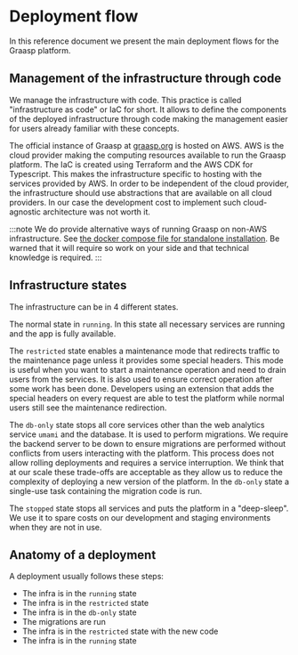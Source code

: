 # Deployment flow

In this reference document we present the main deployment flows for the Graasp platform.

## Management of the infrastructure through code

We manage the infrastructure with code. This practice is called "infrastructure
as code" or IaC for short. It allows to define the components of the deployed
infrastructure through code making the management easier for users already
familiar with these concepts.

The official instance of Graasp at [graasp.org](https://graasp.org) is hosted
on AWS. AWS is the cloud provider making the computing resources available to
run the Graasp platform.
The IaC is created using Terraform and the AWS CDK for Typescript.
This makes the infrastructure specific to hosting with the services provided
by AWS. In order to be independent of the cloud provider, the infrastructure
should use abstractions that are available on all cloud providers.
In our case the development cost to implement such cloud-agnostic architecture
was not worth it.

:::note
We do provide alternative ways of running Graasp on non-AWS infrastructure.
See [the docker compose file for standalone installation](https://github.com/graasp/graasp/blob/main/docker/compose.yml).
Be warned that it will require so work on your side and that technical knowledge
is required.
:::

## Infrastructure states

The infrastructure can be in 4 different states.

The normal state in `running`. In this state all necessary services are running
and the app is fully available.

The `restricted` state enables a maintenance mode that redirects traffic to
the maintenance page unless it provides some special headers. This mode is
useful when you want to start a maintenance operation and need to drain users
from the services. It is also used to ensure correct operation after some
work has been done. Developers using an extension that adds the special headers
on every request are able to test the platform while normal users still see the
maintenance redirection.

The `db-only` state stops all core services other than the web analytics service
`umami` and the database. It is used to perform migrations. We require the
backend server to be down to ensure migrations are performed without conflicts
from users interacting with the platform. This process does not allow rolling
deployments and requires a service interruption. We think that at our scale these
trade-offs are acceptable as they allow us to reduce the complexity of deploying
a new version of the platform. In the `db-only` state a single-use task containing
the migration code is run.

The `stopped` state stops all services and puts the platform in a "deep-sleep".
We use it to spare costs on our development and staging environments when they
are not in use.

## Anatomy of a deployment

A deployment usually follows these steps:

- The infra is in the `running` state
- The infra is in the `restricted` state
- The infra is in the `db-only` state
- The migrations are run
- The infra is in the `restricted` state with the new code
- The infra is in the `running` state

